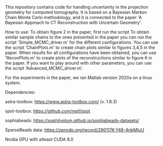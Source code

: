 This repository contains code for handling uncertainty in the projection geometry for computed tomography. It is based on a Bayesian Markov Chain Monte Carlo methodology,
and it is connected to the paper 'A Bayesian Approach to CT Reconstruction with Uncertain Geometry'.

How to use:
To obtain figure 2 in the paper, first run the script  To obtain similar sample chains to the ones presented in the paper you can run the script 'Simple_MCMC_driver.m' for the different configurations. You can use the
script 'ChainPlots.m' to create chain plots similar to figures 3,4,5 in the paper. When results for all configurations have been obtained, you can use 'ReconPlots.m' to create plots of the reconstructions similar to figure 6 in the paper. If you want to play around with other parameters, you can use the script 'Advanced_MCMC_driver.m'.

For the experiments in the paper, we ran Matlab version 2020a on a linux system.

Dependencies:

astra-toolbox: https://www.astra-toolbox.com/ (v. 1.8.3)

spot-toolbox: https://github.com/mpf/spot

sophiabeads: https://sophilyplum.github.io/sophiabeads-datasets/

SparseBeads data: https://zenodo.org/record/290117#.Y48-4nbMIuU

Nvidia GPU with atleast CUDA 8.0

